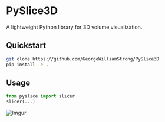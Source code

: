 # PySlice3D

A lightweight Python library for 3D volume visualization.

## Quickstart

```sh
git clone https://github.com/GeorgeWilliamStrong/PySlice3D
pip install -e .
```

## Usage
```python
from pyslice import slicer
slicer(...)
```

![Imgur](https://i.imgur.com/YaFCVLI.gif)

